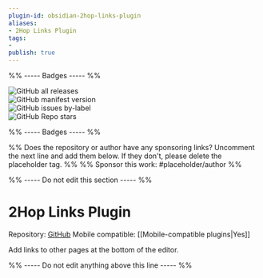 ```yaml
---
plugin-id: obsidian-2hop-links-plugin
aliases:
- 2Hop Links Plugin
tags: 
- 
publish: true
---
```


%% ----- Badges ----- %%

![GitHub all releases](https://img.shields.io/github/downloads/tokuhirom/obsidian-2hop-links-plugin/total?color=573E7A&logo=github&style=for-the-badge)   
![GitHub manifest version](https://img.shields.io/github/manifest-json/v/tokuhirom/obsidian-2hop-links-plugin?color=573E7A&logo=github&style=for-the-badge)   
![GitHub issues by-label](https://img.shields.io/github/issues/tokuhirom/obsidian-2hop-links-plugin/help%20wanted?color=573E7A&logo=github&style=for-the-badge)   
![GitHub Repo stars](https://img.shields.io/github/stars/tokuhirom/obsidian-2hop-links-plugin?color=573E7A&logo=github&style=for-the-badge)

%% ----- Badges ----- %%

%% Does the repository or author have any sponsoring links? Uncomment the next line and add them below. If they don't, please delete the placeholder tag. %%
%% Sponsor this work: #placeholder/author %%

%% ----- Do not edit this section ----- %%

# 2Hop Links Plugin

Repository: [GitHub](https://github.com/tokuhirom/obsidian-2hop-links-plugin)
Mobile compatible: [[Mobile-compatible plugins|Yes]]

Add links to other pages at the bottom of the editor.

%% ----- Do not edit anything above this line ----- %% 
